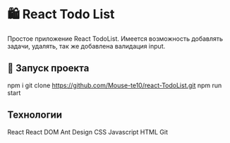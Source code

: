 # 🛍️ React Todo List

Простое приложение React TodoList. Имеется возможность добавлять задачи, удалять, так же добавлена валидация input.

## 🚀 Запуск проекта
npm i
git clone https://github.com/Mouse-te10/react-TodoList.git
npm run start

##  Технологии
React
React DOM
Ant Design
CSS
Javascript
HTML
Git
